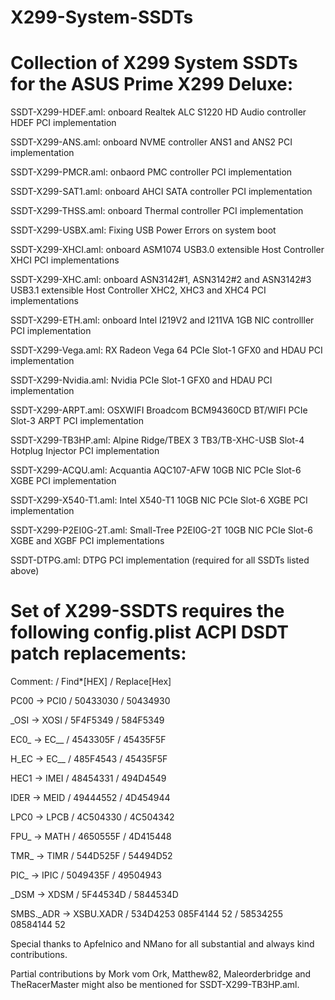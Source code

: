 # X299-System-SSDTs

# Collection of X299 System SSDTs for the ASUS Prime X299 Deluxe:

SSDT-X299-HDEF.aml: onboard Realtek ALC S1220 HD Audio controller HDEF PCI implementation

SSDT-X299-ANS.aml: onboard NVME controller ANS1 and ANS2 PCI implementation

SSDT-X299-PMCR.aml: onbaord PMC controller PCI implementation

SSDT-X299-SAT1.aml: onboard AHCI SATA controller PCI implementation

SSDT-X299-THSS.aml: onboard Thermal controller PCI implementation

SSDT-X299-USBX.aml: Fixing USB Power Errors on system boot

SSDT-X299-XHCI.aml: onboard ASM1074 USB3.0 extensible Host Controller XHCI PCI implementations

SSDT-X299-XHC.aml: onboard ASN3142#1, ASN3142#2 and ASN3142#3 USB3.1 extensible Host Controller XHC2, XHC3 and XHC4 PCI implementations 

SSDT-X299-ETH.aml: onboard Intel I219V2 and I211VA 1GB NIC controlller PCI implementation 

SSDT-X299-Vega.aml: RX Radeon Vega 64 PCIe Slot-1 GFX0 and HDAU PCI implementation

SSDT-X299-Nvidia.aml: Nvidia PCIe Slot-1 GFX0 and HDAU PCI implementation

SSDT-X299-ARPT.aml: OSXWIFI Broadcom BCM94360CD BT/WIFI PCIe Slot-3 ARPT PCI implementation

SSDT-X299-TB3HP.aml: Alpine Ridge/TBEX 3 TB3/TB-XHC-USB Slot-4 Hotplug Injector PCI implementation 

SSDT-X299-ACQU.aml: Acquantia AQC107-AFW 10GB NIC PCIe Slot-6 XGBE PCI implementation

SSDT-X299-X540-T1.aml: Intel X540-T1 10GB NIC PCIe Slot-6 XGBE PCI implementation

SSDT-X299-P2EI0G-2T.aml: Small-Tree P2EI0G-2T 10GB NIC PCIe Slot-6 XGBE and XGBF PCI implementations

SSDT-DTPG.aml: DTPG PCI implementation (required for all SSDTs listed above)

# Set of X299-SSDTS requires the following config.plist ACPI DSDT patch replacements:

Comment:   /    Find*[HEX]  /  Replace[Hex]

PC00 -> PCI0  / 50433030   /   50434930

_OSI -> XOSI /  5F4F5349   /   584F5349

EC0_ -> EC__ /  4543305F   /   45435F5F

H_EC -> EC__ /  485F4543   /   45435F5F

HEC1 -> IMEI /  48454331   /   494D4549

IDER -> MEID  /   49444552   /   4D454944

LPC0 -> LPCB  / 4C504330   /   4C504342

FPU_ -> MATH  / 4650555F   /   4D415448

TMR_ -> TIMR  / 544D525F   /   54494D52

PIC_ -> IPIC  / 5049435F   /   49504943

_DSM -> XDSM  / 5F44534D   /   5844534D

SMBS._ADR -> XSBU.XADR  /  534D4253 085F4144 52   /   58534255 08584144 52


Special thanks to Apfelnico and NMano for all substantial and always kind contributions. 

Partial contributions by Mork vom Ork, Matthew82, Maleorderbridge and TheRacerMaster might also be mentioned for SSDT-X299-TB3HP.aml.  
